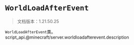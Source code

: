 # `WorldLoadAfterEvent`

> 文档版本：1.21.50.25

`WorldLoadAfterEvent`类。script_api.@minecraft/server.worldloadafterevent.description
